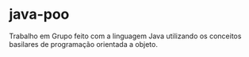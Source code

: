 # java-poo
Trabalho em Grupo feito com a linguagem Java utilizando os conceitos basilares de programação orientada a objeto.

